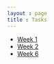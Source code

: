 ```yaml
---
layout : page
title : Tasks
---
```


* [Week 1](tasks/week1.md)
* [Week 2](tasks/week2.md)
* [Week 6](tasks/week6.md)
